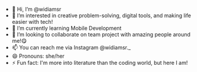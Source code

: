 - 👋 Hi, I’m @widiamsr
- 👀 I’m interested in creative problem-solving, digital tools, and making life easier with tech!
- 🌱 I’m currently learning Mobile Development
- 💞️ I’m looking to collaborate on team project with amazing people around me!😋
- 📫 You can reach me via Instagram @widiamsr._
- 😄 Pronouns: she/her
- ⚡ Fun fact: I'm more into literature than the coding world, but here I am!

<!---
widiamsr/widiamsr is a ✨ special ✨ repository because its `README.md` (this file) appears on your GitHub profile.
You can click the Preview link to take a look at your changes.
--->
